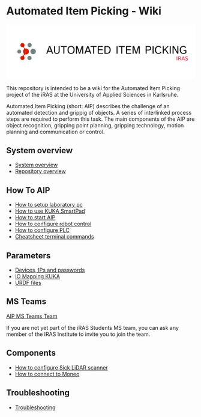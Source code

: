 # Automated Item Picking - Wiki

<img src="images/header-image.png">

This repository is intended to be a wiki for the Automated Item Picking project of the iRAS at the University of Applied Sciences in Karlsruhe.

Automated Item Picking (short: AIP) describes the challenge of an automated detection and grippig of objects. A series of interlinked process steps are required to perform this task.
The main components of the AIP are object recognition, gripping point planning, gripping technology, motion planning and communication or control.

## System overview

- [System overview](/docs/system_overview.md)
- [Repository overview](/docs/overview_repository.md)

## How To AIP

- [How to setup laboratory pc](/docs/how_to_setup_laboratory_pc.md)
- [How to use KUKA SmartPad](/docs/how_to_use_kuka_hmi.md)
- [How to start AIP](/docs/how_to_start_aip.md)
- [How to configure robot control](/docs/how_to_configure_robot_control.md)
- [How to configure PLC](/docs/how_to_configure_plc.md)
- [Cheatsheet terminal commands](/docs/cheatsheet_terminal.md)

## Parameters

- [Devices, IPs and passwords](/docs/devices_ips_and_passwords.md)
- [IO Mapping KUKA](/docs/mapping_hw_to_io_number.md)
- [URDF files](/docs/urdf_files.md)

## MS Teams

[AIP MS Teams Team](https://hskarlsruhede.sharepoint.com/:f:/s/Robolab/EqgV9DKqqRJDrYVzu5INeNgBFf0JPXn-Eccabwk7Z6qXew?e=pYTAJ6)

If you are not yet part of the iRAS Students MS team, you can ask any member of the IRAS Institute to invite you to join the team.

## Components

- [How to configure Sick LiDAR scanner](/docs/how_to_configure_sick_scanner.md)
- [How to connect to Moneo](/docs/how_to_connect_to_Moneo.md)

## Troubleshooting

- [Troubleshooting](/docs/troubleshooting.md)
